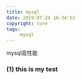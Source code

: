 ```yaml
---
title: mysql
date: 2019-07-24 16:34:53
copyright: ture
tags:
    -mysql
---
```

mysql高性能
<!-- more -->
### (1) this is my test


